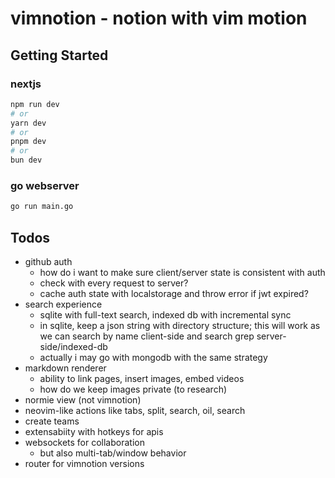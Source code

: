 # vimnotion - notion with vim motion

## Getting Started
### nextjs
```bash
npm run dev
# or
yarn dev
# or
pnpm dev
# or
bun dev
```

### go webserver
```bash
go run main.go
```

## Todos
- github auth
  - how do i want to make sure client/server state is consistent with auth
  - check with every request to server?
  - cache auth state with localstorage and throw error if jwt expired?
- search experience
  - sqlite with full-text search, indexed db with incremental sync
  - in sqlite, keep a json string with directory structure;
  this will work as we can search by name client-side and search grep server-side/indexed-db
  - actually i may go with mongodb with the same strategy
- markdown renderer
  - ability to link pages, insert images, embed videos
  - how do we keep images private (to research)
- normie view (not vimnotion)
- neovim-like actions like tabs, split, search, oil, search
- create teams
- extensabiity with hotkeys for apis
- websockets for collaboration
  - but also multi-tab/window behavior
- router for vimnotion versions
